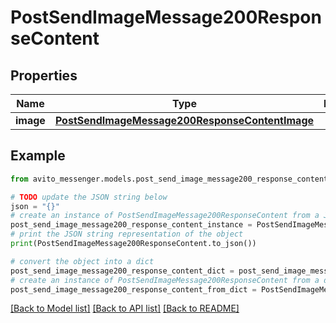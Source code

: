 # PostSendImageMessage200ResponseContent


## Properties

Name | Type | Description | Notes
------------ | ------------- | ------------- | -------------
**image** | [**PostSendImageMessage200ResponseContentImage**](PostSendImageMessage200ResponseContentImage.md) |  | [optional] 

## Example

```python
from avito_messenger.models.post_send_image_message200_response_content import PostSendImageMessage200ResponseContent

# TODO update the JSON string below
json = "{}"
# create an instance of PostSendImageMessage200ResponseContent from a JSON string
post_send_image_message200_response_content_instance = PostSendImageMessage200ResponseContent.from_json(json)
# print the JSON string representation of the object
print(PostSendImageMessage200ResponseContent.to_json())

# convert the object into a dict
post_send_image_message200_response_content_dict = post_send_image_message200_response_content_instance.to_dict()
# create an instance of PostSendImageMessage200ResponseContent from a dict
post_send_image_message200_response_content_from_dict = PostSendImageMessage200ResponseContent.from_dict(post_send_image_message200_response_content_dict)
```
[[Back to Model list]](../README.md#documentation-for-models) [[Back to API list]](../README.md#documentation-for-api-endpoints) [[Back to README]](../README.md)


